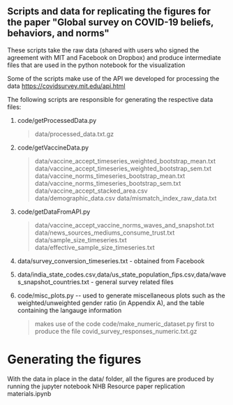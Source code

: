## Scripts and data for replicating the figures for the paper "Global survey on COVID-19 beliefs, behaviors, and norms"

These scripts take the raw data (shared with users who signed the agreement with MIT and Facebook on Dropbox) and produce intermediate files that are used in the python notebook for the visualization

Some of the scripts make use of the API we developed for processing the data
https://covidsurvey.mit.edu/api.html

The following scripts are responsible for generating the respective data files:

1. code/getProcessedData.py
	> data/processed_data.txt.gz

2. code/getVaccineData.py
	> data/vaccine_accept_timeseries_weighted_bootstrap_mean.txt
	> data/vaccine_accept_timeseries_weighted_bootstrap_sem.txt
	> data/vaccine_norms_timeseries_bootstrap_mean.txt
	> data/vaccine_norms_timeseries_bootstrap_sem.txt
	> data/vaccine_accept_stacked_area.csv
	> data/demographic_data.csv
	> data/mismatch_index_raw_data.txt

3. code/getDataFromAPI.py
	> data/vaccine_accept_vaccine_norms_waves_and_snapshot.txt 
	> data/news_sources_mediums_consume_trust.txt
	> data/sample_size_timeseries.txt
	> data/effective_sample_size_timeseries.txt

4. data/survey_conversion_timeseries.txt - obtained from Facebook

5. data/india_state_codes.csv,data/us_state_population_fips.csv,data/waves_snapshot_countries.txt - general survey related files

6. code/misc_plots.py -- used to generate miscellaneous plots such as the weighted/unweighted gender ratio (in Appendix A), and the table containing the langauge information
	> makes use of the code code/make_numeric_dataset.py first to produce the file covid_survey_responses_numeric.txt.gz
# Generating the figures

With the data in place in the data/ folder, all the figures are produced by running the jupyter notebook
NHB Resource paper replication materials.ipynb
